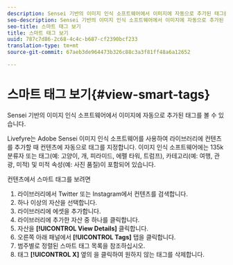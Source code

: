 ```yaml
---
description: Sensei 기반의 이미지 인식 소프트웨어에서 이미지에 자동으로 추가된 태그를 볼 수 있습니다.
seo-description: Sensei 기반의 이미지 인식 소프트웨어에서 이미지에 자동으로 추가된 태그를 볼 수 있습니다.
seo-title: 스마트 태그 보기
title: 스마트 태그 보기
uuid: 787c7d86-2c68-4c4c-b687-cf2390bcf233
translation-type: tm+mt
source-git-commit: 67aeb3de964473b326c88c3a3f81ff48a6a12652

---
```



# 스마트 태그 보기{#view-smart-tags}

Sensei 기반의 이미지 인식 소프트웨어에서 이미지에 자동으로 추가된 태그를 볼 수 있습니다.

Livefyre는 Adobe Sensei 이미지 인식 소프트웨어를 사용하여 라이브러리에 컨텐츠를 추가할 때 컨텐츠에 자동으로 태그를 지정합니다. 이미지 인식 소프트웨어에는 135k 분류자 또는 태그(예: 고양이, 개, 피라미드, 에펠 타워, 트럼프), 카테고리(예: 여행, 관광, 미적) 및 미적 속성(예: 사진 품질)이 포함되어 있습니다.

컨텐츠에서 스마트 태그를 보려면

1. 라이브러리에서 Twitter 또는 Instagram에서 컨텐츠를 검색합니다.
1. 하나 이상의 자산을 선택합니다.
1. 라이브러리에 에셋을 추가합니다.
1. 라이브러리에 추가한 자산 중 하나를 클릭합니다.
1. 자산을 **[!UICONTROL View Details]** 클릭합니다.
1. 오른쪽 아래 패널에서 **[!UICONTROL Tags]** 탭을 클릭합니다.
1. 범주별로 정렬된 스마트 태그 목록을 참조하십시오.
1. 태그 **[!UICONTROL X]** 옆의 을 클릭하여 원하지 않는 태그를 삭제합니다.

